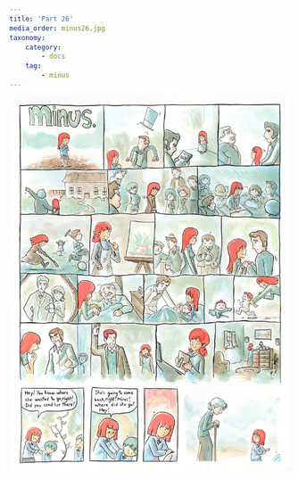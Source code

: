 ```yaml
---
title: 'Part 26'
media_order: minus26.jpg
taxonomy:
    category:
        - docs
    tag:
        - minus
---
```


![](minus26.jpg)